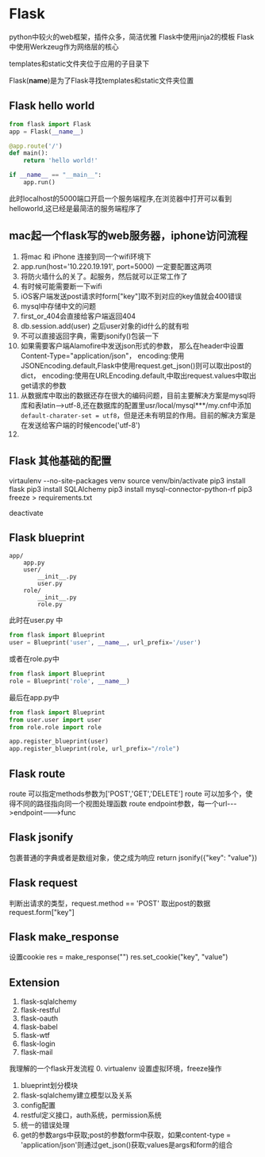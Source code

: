 # Flask
python中较火的web框架，插件众多，简洁优雅
Flask中使用jinja2的模板
Flask中使用Werkzeug作为网络层的核心

templates和static文件夹位于应用的子目录下

Flask(__name__)是为了Flask寻找templates和static文件夹位置

## Flask hello world
    
```python
from flask import Flask
app = Flask(__name__)

@app.route('/')
def main():
    return 'hello world!'

if __name__ == "__main__":
    app.run()
```

此时localhost的5000端口开启一个服务端程序,在浏览器中打开可以看到helloworld,这已经是最简洁的服务端程序了

## mac起一个flask写的web服务器，iphone访问流程
1. 将mac 和 iPhone 连接到同一个wifi环境下
2. app.run(host='10.220.19.191', port=5000) 一定要配置这两项
3. 将防火墙什么的关了。起服务，然后就可以正常工作了
4. 有时候可能需要断一下wifi
5. iOS客户端发送post请求时form["key"]取不到对应的key值就会400错误
6. mysql中存储中文的问题
7. first_or_404会直接给客户端返回404
8. db.session.add(user) 之后user对象的id什么的就有啦
9. 不可以直接返回字典，需要jsonify()包装一下
10. 如果需要客户端Alamofire中发送json形式的参数，
那么在header中设置Content-Type="application/json"， encoding:使用JSONEncoding.default,Flask中使用request.get_json()则可以取出post的dict，
encoding:使用在URLEncoding.default,中取出request.values中取出get请求的参数
11. 从数据库中取出的数据还存在很大的编码问题，目前主要解决方案是mysql将库和表latin-->utf-8,还在数据库的配置里usr/local/mysql***/my.cnf中添加`default-charater-set = utf8`，但是还未有明显的作用。目前的解决方案是在发送给客户端的时候encode('utf-8')
12. 

## Flask 其他基础的配置

virtaulenv --no-site-packages venv
source venv/bin/activate
pip3 install flask
pip3 install SQLAlchemy
pip3 install mysql-connector-python-rf
pip3 freeze > requirements.txt

deactivate

## Flask blueprint

```
app/
    app.py
    user/
        __init__.py
        user.py
    role/
        __init__.py
        role.py
```
此时在user.py 中
```python
from flask import Blueprint
user = Blueprint('user', __name__, url_prefix='/user')

```
或者在role.py中
```python
from flask import Blueprint
role = Blueprint('role', __name__)

```

最后在app.py中
```python
from flask import Blueprint
from user.user import user
from role.role import role

app.register_blueprint(user)
app.register_blueprint(role, url_prefix="/role")

```
## Flask route
route 可以指定methods参数为['POST','GET','DELETE']
route 可以加多个，使得不同的路径指向同一个视图处理函数
route endpoint参数，每一个url--->endpoint--->func

## Flask jsonify
包裹普通的字典或者是数组对象，使之成为响应
return jsonify({"key": "value"})

## Flask request
判断出请求的类型，request.method == 'POST'
取出post的数据    request.form["key"]

## Flask make_response

设置cookie 
res = make_response("")
res.set_cookie("key", "value")


## Extension

1. flask-sqlalchemy
2. flask-restful
3. flask-oauth
4. flask-babel
5. flask-wtf
6. flask-login
7. flask-mail


我理解的一个flask开发流程
0. virtualenv  设置虚拟环境，freeze操作
1. blueprint划分模块
2. flask-sqlalchemy建立模型以及关系
3. config配置
4. restful定义接口，auth系统，permission系统
5. 统一的错误处理
6. get的参数args中获取;post的参数form中获取，如果content-type = 'application/json'则通过get_json()获取;values是args和form的组合


